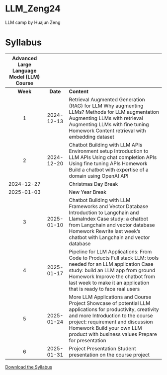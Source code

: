 # LLM_Zeng24
LLM camp by Huajun Zeng

# Syllabus


| Advanced Large Language Model (LLM) Course |  |  |
| :---: | :---: | ----- |
| **Week** | **Date** | **Content** |
| 1 | 2024-12-13 | Retrieval Augmented Generation (RAG) for LLM Why augmenting LLMs? Methods for LLM augmentation Augmenting LLMs with retrieval Augmenting LLMs with fine tuning Homework Content retrieval with embedding dataset |
| 2 | 2024-12-20 | Chatbot Building with LLM APIs Environment setup Introduction to LLM APIs Using chat completion APIs Using fine tuning APIs Homework Build a chatbot with expertise of a domain using OpenAI API |
| 2024-12-27 |  | Christmas Day Break |
| 2025-01-03 |  | New Year Break |
| 3 | 2025-01-10 | Chatbot Building with LLM Frameworks and Vector Database Introduction to Langchain and LlamaIndex Case study: a chatbot from Langchain and vector database Homework Rewrite last week’s chatbot with Langchain and vector database |
| 4 | 2025-01-17 | Pipeline for LLM Applications: From Code to Products  Full stack LLM: tools needed for an LLM application Case study: build an LLM app from ground Homework Improve the chatbot from last week to make it an application that is ready to face real users |
| 5 | 2025-01-24 | More LLM Applications and Course Project Showcase of potential LLM applications for productivity, creativity and more Introduction to the course project: requirement and discussion Homework Build your own LLM product with business values Prepare for presentation |
| 6 | 2025-01-31 | Project Presentation Student presentation on the course project  |


[Download the Syllabus](./files/Syllabus.pdf)